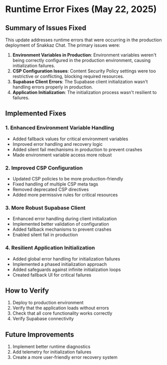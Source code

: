 # Runtime Error Fixes (May 22, 2025)

## Summary of Issues Fixed

This update addresses runtime errors that were occurring in the production deployment of Snakkaz Chat. The primary issues were:

1. **Environment Variables in Production**: Environment variables weren't being correctly configured in the production environment, causing initialization failures.
2. **CSP Configuration Issues**: Content Security Policy settings were too restrictive or conflicting, blocking required resources.
3. **Supabase Client Errors**: The Supabase client initialization wasn't handling errors properly in production.
4. **Application Initialization**: The initialization process wasn't resilient to failures.

## Implemented Fixes

### 1. Enhanced Environment Variable Handling
- Added fallback values for critical environment variables
- Improved error handling and recovery logic
- Added silent fail mechanisms in production to prevent crashes
- Made environment variable access more robust

### 2. Improved CSP Configuration
- Updated CSP policies to be more production-friendly
- Fixed handling of multiple CSP meta tags
- Removed deprecated CSP directives
- Added more permissive rules for critical resources

### 3. More Robust Supabase Client
- Enhanced error handling during client initialization
- Implemented better validation of configuration
- Added fallback mechanisms to prevent crashes
- Enabled silent fail in production

### 4. Resilient Application Initialization
- Added global error handling for initialization failures
- Implemented a phased initialization approach
- Added safeguards against infinite initialization loops
- Created fallback UI for critical failures

## How to Verify

1. Deploy to production environment
2. Verify that the application loads without errors
3. Check that all core functionality works correctly
4. Verify Supabase connectivity

## Future Improvements

1. Implement better runtime diagnostics
2. Add telemetry for initialization failures
3. Create a more user-friendly error recovery system
